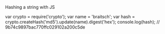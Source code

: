 Hashing a string with JS

var crypto = require('crypto');
var name = 'braitsch';
var hash = crypto.createHash('md5').update(name).digest('hex');
console.log(hash); // 9b74c9897bac770ffc029102a200c5de
